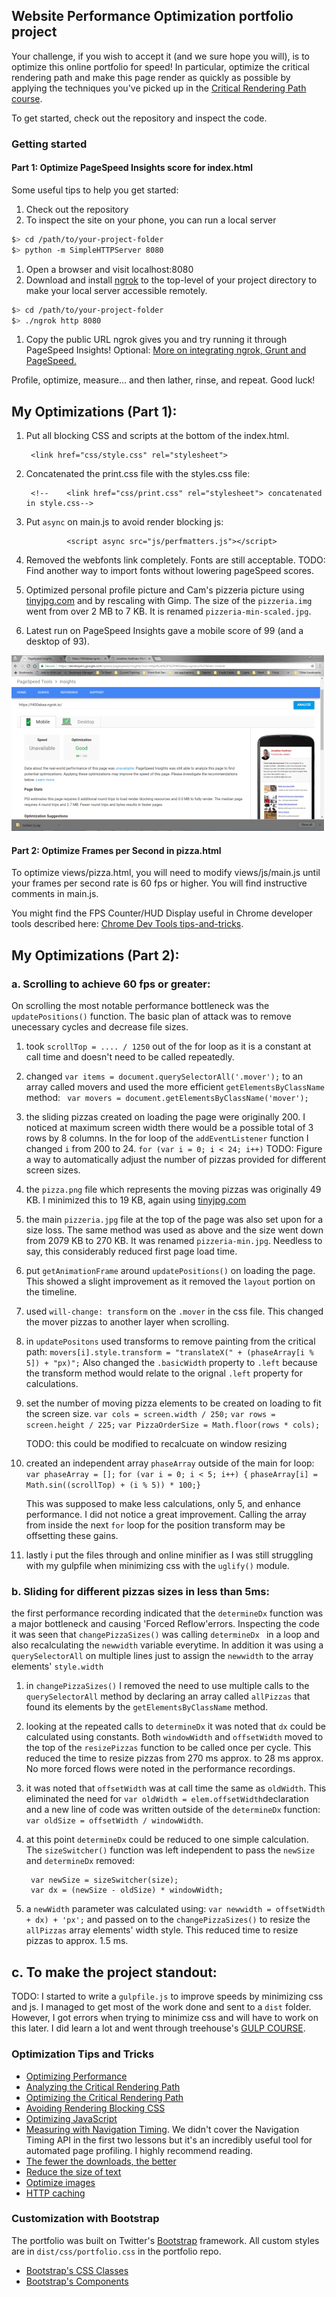 ## Website Performance Optimization portfolio project

Your challenge, if you wish to accept it (and we sure hope you will), is to optimize this online portfolio for speed! In particular, optimize the critical rendering path and make this page render as quickly as possible by applying the techniques you've picked up in the [Critical Rendering Path course](https://www.udacity.com/course/ud884).

To get started, check out the repository and inspect the code.

### Getting started

#### Part 1: Optimize PageSpeed Insights score for index.html

Some useful tips to help you get started:

1. Check out the repository
1. To inspect the site on your phone, you can run a local server

  ```bash
  $> cd /path/to/your-project-folder
  $> python -m SimpleHTTPServer 8080
  ```

1. Open a browser and visit localhost:8080
1. Download and install [ngrok](https://ngrok.com/) to the top-level of your project directory to make your local server accessible remotely.

  ``` bash
  $> cd /path/to/your-project-folder
  $> ./ngrok http 8080
  ```

1. Copy the public URL ngrok gives you and try running it through PageSpeed Insights! Optional: [More on integrating ngrok, Grunt and PageSpeed.](http://www.jamescryer.com/2014/06/12/grunt-pagespeed-and-ngrok-locally-testing/)

Profile, optimize, measure... and then lather, rinse, and repeat. Good luck!

## My Optimizations (Part 1):

1. Put all blocking CSS and scripts at the bottom of the index.html.

        <link href="css/style.css" rel="stylesheet">

2. Concatenated the print.css file with the styles.css file:
  
        <!--    <link href="css/print.css" rel="stylesheet"> concatenated in style.css-->
3. Put `async` on main.js to avoid render blocking js: 

                <script async src="js/perfmatters.js"></script>

4. Removed the webfonts link completely. Fonts are still acceptable. 
TODO: Find another way to import fonts without lowering pageSpeed scores.

5. Optimized personal profile picture and Cam's pizzeria picture using [tinyjpg.com](https://tinyjpg.com) and by rescaling with Gimp. The size of the ```pizzeria.img``` went from over 2 MB to 7 KB. It is renamed ```pizzeria-min-scaled.jpg```.

6. Latest run on PageSpeed Insights gave a mobile score of 99 (and a desktop of 93).

![image](img/PageSpeed-mobile.png)


#### Part 2: Optimize Frames per Second in pizza.html

To optimize views/pizza.html, you will need to modify views/js/main.js until your frames per second rate is 60 fps or higher. You will find instructive comments in main.js. 

You might find the FPS Counter/HUD Display useful in Chrome developer tools described here: [Chrome Dev Tools tips-and-tricks](https://developer.chrome.com/devtools/docs/tips-and-tricks).

## My Optimizations (Part 2):

### a. Scrolling to achieve 60 fps or greater:

On scrolling the most notable performance bottleneck was the ```updatePositions()``` function. The basic plan of attack was to remove unecessary cycles and decrease file sizes.
1. took ```scrollTop = .... / 1250``` out of the for loop as it is a constant at call time and doesn't need to be called repeatedly.
    
2. changed
    ``` var items = document.querySelectorAll('.mover'); ```
to an array called movers and used the more efficient ```getElementsByClassName``` method:
``` var movers = document.getElementsByClassName('mover');```

3. the sliding pizzas created on loading the page were originally 200. I noticed at maximum screen width there would be a possible total of 3 rows by 8 columns. In the for loop of the ```addEventListener``` function I changed ```i``` from 200 to 24.
```for (var i = 0; i < 24; i++)```
TODO: Figure a way to automatically adjust the number of pizzas provided for different screen sizes.
4. the ```pizza.png``` file which represents the moving pizzas was originally 49 KB. I minimized this to 19 KB, again using [tinyjpg.com](http://tinyjpg.com)
5. the main ```pizzeria.jpg``` file at the top of the page was also set upon for a size loss. The same method was used as above and the size went down from 2079 KB to 270 KB. It was renamed ```pizzeria-min.jpg```. Needless to say, this considerably reduced first page load time.
6. put ```getAnimationFrame``` around ```updatePositions()``` on loading the page. This showed a slight improvement as it removed the ```layout``` portion on the timeline.
7. used ```will-change: transform``` on the ```.mover``` in the css file. This changed the mover pizzas to another layer when scrolling.
8. in ```updatePositons``` used transforms to remove painting from the critical path: ````movers[i].style.transform = "translateX(" + (phaseArray[i % 5]) + "px)";````
Also changed the  ```.basicWidth``` property to ```.left``` because the transform method would relate to the orignal ```.left``` property for calculations.

9.  set the number of moving pizza elements to be created on loading to fit the screen size.
                ```var cols = screen.width / 250;```
                ```var rows = screen.height / 225;```
                ```var PizzaOrderSize = Math.floor(rows * cols);```

    TODO: this could be modified to recalcuate on window resizing
    
10. created an independent array ```phaseArray``` outside of the main for loop:
  ```var phaseArray = [];```
    ```for (var i = 0; i < 5; i++) {```
    ```phaseArray[i] = Math.sin((scrollTop) + (i % 5)) * 100;}```

    This was supposed to make less calculations, only 5,  and enhance performance. I did not notice a great improvement. Calling the array from inside the next ``for`` loop for the position transform may be offsetting these gains.

11. lastly i put the files through and online minifier as I was still struggling with my gulpfile when minimizing css with the ```uglify()``` module.

### b. Sliding for different pizzas sizes in less than 5ms:

the first performance recording indicated that the ```determineDx``` function was a major bottleneck and causing 'Forced Reflow'errors. Inspecting the code it was seen that ```changePizzaSizes()``` was calling ```determineDx ``` in a loop and also recalculating the ```newwidth``` variable everytime. In addition it was using a ```querySelectorAll``` on multiple lines just to assign the ```newwidth``` to the array elements' ```style.width```

1. in ```changePizzaSizes()``` I removed the need to use multiple calls to the  ```querySelectorAll``` method by declaring an array called ```allPizzas``` that found its  elements by the ```getElementsByClassName``` method. 

2. looking at the repeated calls to ```determineDx``` it was noted that ```dx``` could be calculated using constants. Both ```windowWidth``` and ```offsetWidth``` moved to the top of the ```resizePizzas``` function to be called once per cycle. This reduced the time to resize pizzas from 270 ms approx. to  28 ms approx. No more forced flows were noted in the performance recordings.

3. it was noted that ```offsetWidth``` was at call time the same as ```oldWidth```. This eliminated the need for ```var oldWidth = elem.offsetWidth```declaration and a new line of code was written outside of the ```determineDx``` function: ```var oldSize = offsetWidth / windowWidth```.

4. at this point ```determineDx``` could be reduced to one simple calculation. The ```sizeSwitcher()``` function was left independent to pass the ```newSize``` and ```determineDx``` removed:

        var newSize = sizeSwitcher(size);   
        var dx = (newSize - oldSize) * windowWidth; 

    
5. a ```newWidth``` parameter was calculated using: 
    ```var newwidth = offsetWidth + dx) + 'px';``` and passed on to the ```changePizzaSizes()``` to resize the ```allPizzas``` array elements' width style.
This reduced time to resize pizzas to approx. 1.5 ms. 



## c. To make the project standout:
TODO: I started to write a ```gulpfile.js``` to improve speeds by minimizing css and js. I managed to get most of the work done and sent to a ```dist``` folder. However, I got errors when trying to minimize css and will have to work on this later. I did learn a lot and went through treehouse's [GULP COURSE](https://teamtreehouse.com/library/gulp-basics).



### Optimization Tips and Tricks
* [Optimizing Performance](https://developers.google.com/web/fundamentals/performance/ "web performance")
* [Analyzing the Critical Rendering Path](https://developers.google.com/web/fundamentals/performance/critical-rendering-path/analyzing-crp.html "analyzing crp")
* [Optimizing the Critical Rendering Path](https://developers.google.com/web/fundamentals/performance/critical-rendering-path/optimizing-critical-rendering-path.html "optimize the crp!")
* [Avoiding Rendering Blocking CSS](https://developers.google.com/web/fundamentals/performance/critical-rendering-path/render-blocking-css.html "render blocking css")
* [Optimizing JavaScript](https://developers.google.com/web/fundamentals/performance/critical-rendering-path/adding-interactivity-with-javascript.html "javascript")
* [Measuring with Navigation Timing](https://developers.google.com/web/fundamentals/performance/critical-rendering-path/measure-crp.html "nav timing api"). We didn't cover the Navigation Timing API in the first two lessons but it's an incredibly useful tool for automated page profiling. I highly recommend reading.
* <a href="https://developers.google.com/web/fundamentals/performance/optimizing-content-efficiency/eliminate-downloads.html">The fewer the downloads, the better</a>
* <a href="https://developers.google.com/web/fundamentals/performance/optimizing-content-efficiency/optimize-encoding-and-transfer.html">Reduce the size of text</a>
* <a href="https://developers.google.com/web/fundamentals/performance/optimizing-content-efficiency/image-optimization.html">Optimize images</a>
* <a href="https://developers.google.com/web/fundamentals/performance/optimizing-content-efficiency/http-caching.html">HTTP caching</a>

### Customization with Bootstrap
The portfolio was built on Twitter's <a href="http://getbootstrap.com/">Bootstrap</a> framework. All custom styles are in `dist/css/portfolio.css` in the portfolio repo.

* <a href="http://getbootstrap.com/css/">Bootstrap's CSS Classes</a>
* <a href="http://getbootstrap.com/components/">Bootstrap's Components</a>